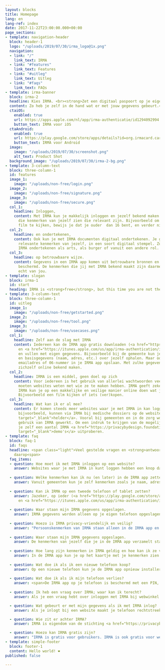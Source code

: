 ```yaml
---
layout: blocks
title: Homepage
lang: en
lang-ref: index
date: 2017-11-22T23:00:00.000+00:00
page_sections:
- template: navigation-header
  block: header-1
  logo: "/uploads/2019/07/30/irma_logo@1x.png"
  navigation:
  - link: "/"
    link_text: IRMA
  - link: "#features"
    link_text: Features
  - link: "#uitleg"
    link_text: Uitleg
  - link: "#faqs"
    link_text: FAQs
- template: irma-banner
  block: irma-2
  headline: Kies IRMA. <br><strong>Zet een digitaal paspoort op je eigen mobiel.</strong>
  content: Zo heb je zelf in de hand wat er met jouw gegevens gebeurt.<br>
  ctaiOS:
    enabled: true
    url: https://apps.apple.com/nl/app/irma-authenticatie/id1294092994
    button_text: IRMA voor iOS
  ctaAndroid:
    enabled: true
    url: https://play.google.com/store/apps/details?id=org.irmacard.cardemu
    button_text: IRMA voor Android
  image:
    image: "/uploads/2019/07/30/screenshot.png"
    alt_text: Product Shot
  background_image: "/uploads/2019/07/30/irma-2-bg.png"
- template: 3-column-text
  block: three-column-1
  id: features
  image_1:
    image: "/uploads/non-free/login.png"
  image_2:
    image: "/uploads/non-free/signature.png"
  image_3:
    image: "/uploads/non-free/secure.png"
  col_1:
    headline: Inloggen,
    content: Met IRMA kun je makkelijk inloggen en jezelf bekend maken. Je laat alleen
      die kenmerken van jezelf zien die relevant zijn. Bijvoorbeeld om een bepaalde
      film te kijken, bewijs je dat je ouder  dan 16 bent, en verder niets.
  col_2:
    headline: en ondertekenen,
    content: Ook kun je met IRMA documenten digitaal ondertekenen. Je gebruikt alleen
      relevante kenmerken van jezelf, in een soort digitaal stempel. Zo kun je met
      IRMA ondertekenen als arts, als burger of vanuit een andere rol.
  col_3:
    headline: op betrouwbaare wijze.
    content: Gegevens in een IRMA app komen uit betrouwbare bronnen en zijn cryptografisch
      beschermd. De kenmerken die jij met IRMA bekend maakt zijn daarmee echt, en
      echt van jou.
- template: slogan
  block: irma-1
  id: start
  heading: IRMA is <strong>free</strong>, but this time you are not the product.
- template: 3-column-text
  block: three-column-1
  id: uitleg
  image_1:
    image: "/uploads/non-free/getstarted.png"
  image_2:
    image: "/uploads/non-free/tool.png"
  image_3:
    image: "/uploads/non-free/usecases.png"
  col_1:
    headline: Zelf aan de slag met IRMA
    content: Iedereen kan de IRMA app gratis downloaden (<a href="https://play.google.com/store/apps/details?id=org.irmacard.cardemu">Android</a>
      en <a href="https://itunes.apple.com/us/app/irma-authentication/id1294092994">iOS</a>)
      en vullen met eigen gegevens. Bijvoorbeeld bij de gemeente kun je inlogggen
      en basisgegevens (naam, adres, etc.) over jezelf ophalen. Maar ook kun je jouw
      emailadres of 06-nummer in je IRMA app opslaan. Met zulke gegevens kan iedereen
      zichzelf online bekend maken.
  col_2:
    headline: IRMA is een middel, geen doel op zich
    content: Voor iedereen is het gebruik van allerlei wachtwoorden veel gedoe. Toch
      moeten websites weten met wie ze te maken hebben. IRMA geeft zekerheid. Met
      IRMA kun je op een makkelijke en veilige manier online doen wat je wil doen.
      Bijvoorbeeld een film kijken of iets (ver)kopen.
  col_3:
    headline: Wat kan ik er al mee?
    content: Er komen steeds meer websites waar je met IRMA in kan loggen. Artsen,
      bijvoorbeeld, kunnen via IRMA bij medische dossiers op de website <a href="https://www.helder.health"
      target="_blank">helder</a>. Vooral bij gemeenten en in de zorg wordt aan verder
      gebruik van IRMA gewerkt. Om een indruk te krijgen van de mogelijkheden kun
      je zelf een aantal IRMA <a href="https://privacybydesign.foundation/demo/"
      target="_blank">demo's</a> uitproberen.
- template: faq
  block: faq-1
  id: faqs
  headline: <span class="light">Veel gestelde vragen en <strong>antwoorden</strong>
    daarop<span>
  faq_items:
  - question: Hoe moet ik met IRMA inloggen op een website?
    answer: Websites waar je met IRMA in kunt loggen hebben een knop daarvoor, waar bijvoorbeeld op staat <em>Log in met IRMA</em>. Als je de IRMA app nog niet op je telefoon hebt zul je die eerst moeten installeren en vullen met de kenmerken die je nodig hebt.<br><br> Als je IRMA app al wel hebt, zijn twee verschillende situaties<span>:</span><ul class="indent"><li> Als je de website bekijkt op je computer of laptop en je drukt op die login knop verschijnt er een QR code. Je opent dan de IRMA app op je telefoon met je PIN. Onderaan in de app zit een knopje waarmee je de QR code kunt scannen. In de app krijg je dan de vraag of je kenmerken waarom de website vraagt wil vrijgeven. Als je op OK klikt, ben je ingelogd.</li><li> Als je de website op je telefoon bekijkt wordt na het indrukken van de login knop automatisch overgeschakeld naar de IRMA app. Daarin verschijnt de vraag of je de gevraagde kenmerken wil vrijgeven. Nadat je op OK hebt gedrukt ga je terug naar de website en ben je ingelogd. Als het goed is gaat je telefoon automatisch terug, maar soms moet je dat met de hand doen.</li></ul><br>Het kan zijn dat de website vraagt om kenmerken die je nog niet in je IRMA app geladen hebt. Dan moet je dat eerst nog even doen voordat je in kunt loggen. 
  
  - question: Welke kenmerken kan ik nu (en later) in de IRMA app zetten?
    answer: Vanuit gemeenten kun je zelf kenmerken zoals je naam, adres, geboortedatum, BSN in je IRMA app zetten, maar ook of je bijvoorbeeld ouder dan 18 of 65 bent. Daarnaast kun je een of meer email adressen en mobiele telefoonnummers toevoegen. Studenten en medewerkers in het (hoger) onderwijs kunnen ook hun registratie toevoegen. Medewerkers in de zorg kunnen zogenaamde BIG en AGB registraties toevoegen. Ook vanuit sociale media (LinkedIn, Twitter, Facebook) kun je gegevens laden. Hiermee kun je in veel situaties voldoende van jezelf bekend maken. Naar verwachting zullen de komende tijd nog veel andere bronnen van persoonsgegevens aan IRMA toegevoegd worden, voor gebruikers in het algemeen en ook voor speciale (beroeps)groepen. 
  
  - question: Kan ik IRMA op een tweede telefoon of tablet zetten?
    answer: Jazeker, op ieder (<a href="https://play.google.com/store/apps/details?id=org.irmacard.cardemu">Android</a>
      en <a href="https://itunes.apple.com/us/app/irma-authentication/id1294092994">iOS</a>) apparaat kun je een apart IRMA account openen en vullen met persoonskenmerken. Het is misschien wel verstandig omdat te doen, want als je dan het ene apparaat kwijt bent, kun je nog met een ander inloggen.
  
  - question: Waar staan mijn IRMA gegevens opgeslagen.
    answer: IRMA gegevens worden alleen op je eigen telefoon opgeslagen en nergens anders. Ze staan dus niet ook nog ergens in een cloud. De organistie achter IRMA kan (en wil) niet zien welke kenmerken jij op jouw telefoon opgeslagen hebt en kan ook niet zien waar je ze gebruikt.
  
  - question: Hoezo is IRMA privacy-vriendelijk en veilig?
    answer: "Persoonskenmerken van IRMA staan alleen in de IRMA app en zijn beschermd met een PIN. Je laat alleen die gegevens van jezelf zien die in een bepaalde situatie relevant en nodig zijn. Bijvoorbeeld, om korting te krijgen moet je soms bewijzen dat je student bent; dat kun je met IRMA doen zonder je naam of studie te tonen. Jouw kenmerken in de IRMA app zijn digitaal ondertekend door de bron waar de gegevens vandaan komen. Daardoor kan een website of winkel, waar je jezelf bekend maakt, cryptografisch controleren dat de gegevens echt zijn. Deze uitwisseling van persoonskenmerken vindt rechtstreeks plaats, tussen je telefoon en deze website. Niemand anders kan zien dat jij je daar bekendmaakt. Dit is heel anders dan bij een (privacy-onvriendelijke) login via Facebook, bijvoorbeeld bij een online winkel. Dan vindt de uitwisseling anders plaats: je moet eerst bij Facebook inloggen, waarna Facebook aan de webwinkel vertelt wie je bent. Facebook kan zo profielen opbouwen van wie waar inlogt."
  
  - question: Waar staan mijn IRMA gegevens opgeslagen.
    answer: De kenmerken van jezelf die je in de IRMA app verzamelt staan alleen in de app zelf en worden door IRMA nergens anders opgeslagen. Ze staan dus niet ook nog ergens in een cloud. Als je jouw kenmerken uit de app verwijdert zijn ze ook echt weg. Jij geeft zelf steeds expliciet toestemming voordat deze kenmerken vanuit de IRMA app aan een website doorgegeven worden.
  
  - question: Hoe lang zijn kenmerken in IRMA geldig en hoe kan ik ze verversen?
    answer: In de IRMA app kun je op het kaartje met je kenmerken zien hoe lang ze geldig zijn. Die geldigheidsduur hangt af van het soort gegevens, namelijk van hoe veranderlijk ze zijn. Je naam en geboortedatum zijn vijf jaar geldig, maar je adres slechts een jaar. De uitgever (bron) van kenmerken bepaalt de geldigheidsduur. De geldigheid van IRMA kenmerken kan dus verlopen. De app geeft je daar een waarschuwing voor. Je kunt je kenmerken altijd, ook zonder waarschuwing, verversen door ze opnieuw op te halen bij de bron, net zo als je de eerste keer doet. Bijvoorbeeld, na je 18e verjaardag kun je opnieuw je gegevens bij je gemeente ophalen en heb je als nieuw kenmerk dat je ouder dan 18 bent.
  
  - question: Wat doe ik als ik een nieuwe telefoon koop?
    answer: Op een nieuwe telefoon kun je de IRMA app opnieuw installeren, een nieuw account openen, en je kenmerken opnieuw ophalen. Er is op dit moment geen mogelijkheid om je kenmerken van je oude telefoon over te zetten naar je nieuwe telefoon. Daar wordt wel aan gewerkt. Gelukkig is het niet heel moeilijk om je gegevens opnieuw op te halen. Het kost wel een klein beetje tijd.
  
  - question: Wat doe ik als ik mijn telefoon verlies?
    answer: <span>De IRMA app op je telefoon is beschermd met een PIN, net als je app voor internetbankieren. Wanneer je je telefoon verliest kan een ander dus geen gebruik maken van je IRMA app en zich als jou voordoen. Als je dus een goede PIN gekozen hebt, hoef je je geen zorgen te maken. <br><br> Je kunt jezelf echter nog beter beschermen:" bij het openen van een IRMA account heb je de optie gekregen om een email adres toe te voegen. Als je dat gedaan hebt, kun je via de <a href="https://privacybydesign.foundation/mijnirma/">MijnIRMA</a> omgeving je IRMA account blokkeren. Dan kan er echt helemaal niks meer met de IRMA app op je oude, verloren telefoon gebeuren. Als je nog geen email adres toegevoegd hebt in MijnIRMA kun je dat alsnog doen, door <a href="https://privacybydesign.foundation/mijnirma/">daar</a> met IRMA zelf in te loggen. Het is verstandig dat te doen. <span>
  
  - question: Ik heb een vraag over IRMA; waar kan ik terecht?
    answer: Als je een vraag hebt over inloggen met IRMA bij webwinkel De Hippe Kip, dan kun je die vraag het beste stellen aan De Hippe Kip zelf. Ook als die website je vraagt IRMA te installeren en dat lukt niet, dan kun je het beste daar met je vragen naar toegaan. Meestal staat er op zulke webpagina's informatie over hoe je vragen kunt stellen en contact op kunt nemen. <br><br> Als je tenslotte een vraag hebt over het systeem IRMA zelf, dan kun je een berichtje sturen naar het adres <a href="mailto:irma@privacybydesign.foundation">irma@privacybydesign.foundation</a>.

  - question: Wat gebeurt er met mijn gegevens als ik met IRMA inlog?
    answer: Als je inlogt bij een website maakt je telefoon rechtstreeks contact met de website. Nadat jij toestemming gegeven hebt worden de gevraagde kenmerken vanuit jouw telefoon direct aan de website getoond. Daar zit niemand tussen. De IRMA organistie kan jouw kenmerken niet zien — omdat ze alleen op jouw telefoon staan — en kan ook niet zien welke attributen je aan welke website vrijgeeft.

  - question: Wie zit er achter IRMA?
    answer: IRMA is eigendom van de stichting <a href="https://privacybydesign.foundation/">Privacy by Design</a>. Deze stichting is in 2016 voortgekomen uit de <em>Digital Security</em> onderzoeksgroep van de Radboud Universiteit in Nijmegen. De stichting is onafhankelijk en heeft geen doelstelling om winst te maken. Sinds 2019 heeft de stichting Privacy by Design een strategische samenwerking met de stichting Internet Domeinregistratie Nederland (<a href="">SIDN</a>). Mede door deze samenwerking wordt de stabiliteit en continuiteit van IRMA gegarandeerd.

  - question: Hoezo kan IRMA gratis zijn?
    answer: "IRMA is gratis voor gebruikers. IRMA is ook gratis voor websites die gebruikers via IRMA laten inloggen: iedereen kan kenmerken uit een IRMA app opvragen en bekijken, als de gebruiker toestemming geeft. Maar het is <em>niet gratis</em> om kenmerken uit te geven. Niet iedereen kan zomaar kenmerken in IRMA apps zetten; dat zou snel een rommeltje worden. Voor die uitgifte moet betaald worden en moet een contract getekend worden, waarbij de uitgever zich ertoe verplicht om alleen juiste gegevens in de IRMA app van de juiste persoon te zetten. Omdat IRMA een decentraal systeem is, waarbij gegevens alleen op telefoons staan en rechtstreeks met websites uitgewisseld worden, heeft de organisatie achter IRMA relatief weinig te doen. Omdat die organisatie bovendien geen winstoogmerk heeft is IRMA als geheel een goedkoop systeem."
- template: simple-footer
  block: footer-1
  content: Hello world! ❤︎
published: false

---
```

